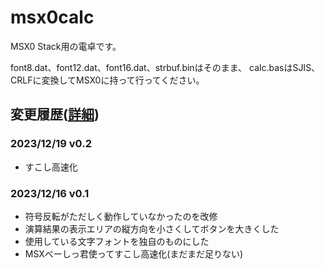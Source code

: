 # msx0calc

MSX0 Stack用の電卓です。

font8.dat、font12.dat、font16.dat、strbuf.binはそのまま、
calc.basはSJIS、CRLFに変換してMSX0に持って行ってください。

## 変更履歴([詳細](ChangeLog.md))
### 2023/12/19 v0.2
- すこし高速化

### 2023/12/16 v0.1
- 符号反転がただしく動作していなかったのを改修
- 演算結果の表示エリアの縦方向を小さくしてボタンを大きくした
- 使用している文字フォントを独自のものにした
- MSXべーしっ君使ってすこし高速化(まだまだ足りない)
